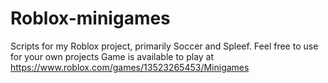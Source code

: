 # Roblox-minigames
Scripts for my Roblox project, primarily Soccer and Spleef.
Feel free to use for your own projects
Game is available to play at https://www.roblox.com/games/13523265453/Minigames 
